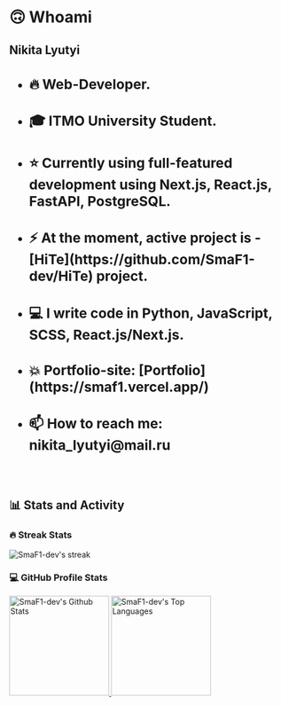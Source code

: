 <h1>🙃 Whoami</h1>
<h2> Nikita Lyutyi <h2>
  <ul>
    <li><h3>🔥 Web-Developer.</h3></li>
    <li><h3>🎓 ITMO University Student.</h3></li>
    <li><h3>⭐ Currently using full-featured development using Next.js, React.js, FastAPI, PostgreSQL.</h3></li>
    <li><h3>⚡ At the moment, active project is - [HiTe](https://github.com/SmaF1-dev/HiTe) project.</h3></li>
    <li><h3>💻 I write code in Python, JavaScript, SCSS, React.js/Next.js.</h3></li>
    <li><h3>💥 Portfolio-site: [Portfolio](https://smaf1.vercel.app/)</h3></li>
    <li><h3>📫 How to reach me: nikita_lyutyi@mail.ru</h3></li>
  </ul>
  <br>
  <h2>📊 Stats and Activity</h2>
  <h3>🔥 Streak Stats</h3>
    <p>
        <img alt="SmaF1-dev's streak" src="https://github-readme-streak-stats-eight.vercel.app/?user=SmaF1-dev&theme=monokai-metallian&hide_border=true&short_numbers=true"/>
    </p>

  <h3>💻 GitHub Profile Stats</h3>
    <a href="https://github.com/smaf1-dev">
      <img alt="SmaF1-dev's Github Stats" src="https://denvercoder1-github-readme-stats.vercel.app/api/?username=SmaF1-dev&show_icons=true&include_all_commits=true&count_private=true&theme=react&hide_border=true&bg_color=1F222E&title_color=F85D7F&icon_color=F8D866" height="180px"/>
    </a>
    <a href="https://github.com/smaf1-dev">
      <img alt="SmaF1-dev's Top Languages" src="https://denvercoder1-github-readme-stats.vercel.app/api/top-langs/?username=SmaF1-dev&langs_count=8&layout=compact&theme=react&hide_border=true&bg_color=1F222E&title_color=F85D7F&icon_color=F8D866&hide=Jupyter%20Notebook,Roff" height="180px"/>
    </a>
